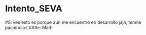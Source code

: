# Intento_SEVA
#Si ves esto es porque aún me encuentro en desarrollo jaja, tenme paciencia:(
#Atte: Math
